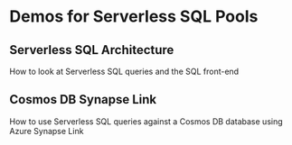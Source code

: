 # Demos for Serverless SQL Pools

## Serverless SQL Architecture

How to look at Serverless SQL queries and the SQL front-end

## Cosmos DB Synapse Link

How to use Serverless SQL queries against a Cosmos DB database using Azure Synapse Link 